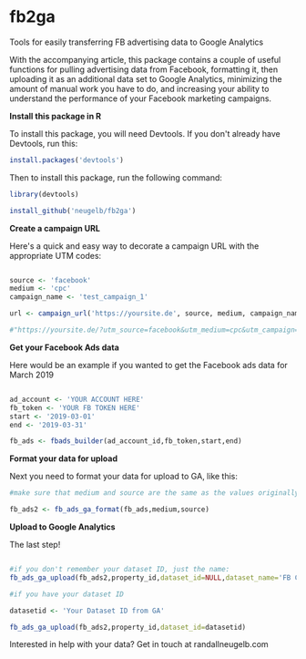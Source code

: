 # fb2ga
Tools for easily transferring FB advertising data to Google Analytics

With the accompanying article, this package contains a couple of useful functions for pulling advertising data from Facebook, formatting it, then uploading it as an additional data set to Google Analytics, minimizing the amount of manual work you have to do, and increasing your ability to understand the performance of your Facebook marketing campaigns.

**Install this package in R**

To install this package, you will need Devtools. If you don't already have Devtools, run this:

```r
install.packages('devtools')

```

Then to install this package, run the following command:

```r
library(devtools)

install_github('neugelb/fb2ga')
```

**Create a campaign URL**

Here's a quick and easy way to decorate a campaign URL with the appropriate UTM codes:

```r

source <- 'facebook'
medium <- 'cpc'
campaign_name <- 'test_campaign_1'

url <- campaign_url('https://yoursite.de', source, medium, campaign_name)

#"https://yoursite.de/?utm_source=facebook&utm_medium=cpc&utm_campaign=test_campaign_1"
```

**Get your Facebook Ads data**

Here would be an example if you wanted to get the Facebook ads data for March 2019

```r

ad_account <- 'YOUR ACCOUNT HERE'
fb_token <- 'YOUR FB TOKEN HERE'
start <- '2019-03-01'
end <- '2019-03-31'

fb_ads <- fbads_builder(ad_account_id,fb_token,start,end)
```

**Format your data for upload**

Next you need to format your data for upload to GA, like this:

```r
#make sure that medium and source are the same as the values originally set in your marketing campaign

fb_ads2 <- fb_ads_ga_format(fb_ads,medium,source)
```

**Upload to Google Analytics**

The last step!

```r

#if you don't remember your dataset ID, just the name:
fb_ads_ga_upload(fb_ads2,property_id,dataset_id=NULL,dataset_name='FB Cost Data')

#if you have your dataset ID

datasetid <- 'Your Dataset ID from GA'

fb_ads_ga_upload(fb_ads2,property_id,dataset_id=datasetid)
```

Interested in help with your data? Get in touch at randall<at>neugelb.com

